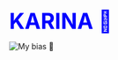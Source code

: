 <span style="color: blue; font-size: 39px; font-weight: bold; text-align: center">KARINA 💙</span>



![My bias 💙](https://pbs.twimg.com/media/GA9gCO0a0AAzq5q?format=jpg&name=medium)

<!---
[LeetCode Stats](https://leetcode.com/thiphucthinh/)
![Leetcode Stats](https://leetcard.jacoblin.cool/thiphucthinh?theme=light)

- 👋 Hi, I’m @thiphucthinh
- 👀 I’m interested in ...
- 🌱 I’m currently learning ...
- 💞️ I’m looking to collaborate on ...
- 📫 How to reach me ...
-->

<!---
thiphucthinh/thiphucthinh is a ✨ special ✨ repository because its `README.md` (this file) appears on your GitHub profile.
You can click the Preview link to take a look at your changes.
--->
